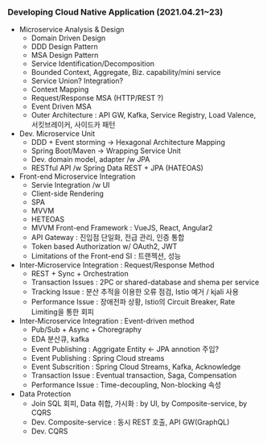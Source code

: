 ### Developing Cloud Native Application (2021.04.21~23)
- Microservice Analysis & Design
  - Domain Driven Design
  - DDD Design Pattern
  - MSA Design Pattern
  - Service Identification/Decomposition
  - Bounded Context, Aggregate, Biz. capability/mini service
  - Service Union? Integration?
  - Context Mapping
  - Request/Response MSA (HTTP/REST ?)
  - Event Driven MSA
  - Outer Architecture : API GW, Kafka, Service Registry, Load Valence, 서킷브레이커, 사이드카 패턴
- Dev. Microservice Unit
  - DDD + Event storming -> Hexagonal Architecture Mapping
  - Spring Boot/Maven -> Wrapping Service Unit
  - Dev. domain model, adapter /w JPA
  - RESTful API /w Spring Data REST + JPA (HATEOAS)
- Front-end Microservice Integration
  - Servie Integration /w UI
  - Client-side Rendering
  - SPA
  - MVVM
  - HETEOAS
  - MVVM Front-end Framework : VueJS, React, Angular2
  - API Gateway : 진입점 단일화, 전급 관리, 인증 통합
  - Token based Authorization w/ OAuth2, JWT
  - Limitations of the Front-end SI : 트랜젝션, 성능
- Inter-Microservice Integration : Request/Response Method
  - REST + Sync + Orchestration
  - Transaction Issues : 2PC or shared-database and shema per service
  - Tracking Issue : 분산 추적을 이용한 오류 점검, Istio 예거 / kjali 사용
  - Performance Issue : 장애전파 상황, Istio의 Circuit Breaker, Rate Limiting을 통한 회피
- Inter-Microservice Integration : Event-driven method
  - Pub/Sub + Async + Choregraphy
  - EDA 분산큐, kafka
  - Event Publishing : Aggrigate Entity <- JPA annotion 주입?
  - Event Publishing : Spring Cloud streams
  - Event Subscrition : Spring Cloud Streams, Kafka, Acknowledge
  - Transaction Issue : Eventual transaction, Saga, Compensation
  - Performance Issue : Time-decoupling, Non-blocking 속성
- Data Protection
  - Join SQL 회피, Data 취합, 가시화 : by UI, by Composite-service, by CQRS
  - Dev. Composite-service : 동시 REST 호출, API GW(GraphQL)
  - Dev. CQRS
